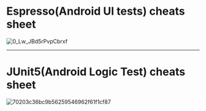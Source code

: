 
# Espresso(Android UI tests) cheats sheet 

![0_Lw_JBd5rPvpCbrxf](https://user-images.githubusercontent.com/26750131/77078312-c9511300-69cc-11ea-8ce4-54e55d1b82ac.png)


-------

# JUnit5(Android Logic Test) cheats sheet 

![70203c36bc9b56259546962f61f1cf87](https://user-images.githubusercontent.com/26750131/77078783-7035af00-69cd-11ea-8c0e-5a946aa7c1a7.jpg)



